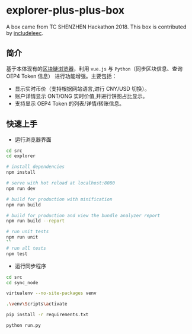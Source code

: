 # explorer-plus-plus-box

A box came from TC SHENZHEN Hackathon 2018. This box is contributed by [includeleec](https://github.com/includeleec).

## 简介

基于本体现有的[区块链浏览器](https://github.com/ontio/ontology-explorer)，利用 `vue.js` 与 `Python`（同步区块信息、查询 OEP4 Token 信息） 进行功能增强。主要包括：

- 显示实时币价（支持根据网站语言,进行 CNY/USD 切换）。
- 账户详情显示 ONT/ONG 实时价值,并进行饼图占比显示。
- 支持显示 OEP4 Token 的列表/详情/转账信息。

## 快速上手

- 运行浏览器界面

``` bash
cd src
cd explorer

# install dependencies
npm install

# serve with hot reload at localhost:8080
npm run dev

# build for production with minification
npm run build

# build for production and view the bundle analyzer report
npm run build --report

# run unit tests
npm run unit
``
# run all tests
npm test
```

- 运行同步程序

```bash
cd src
cd sync_node

virtualenv --no-site-packages venv

.\venv\Scripts\activate

pip install -r requirements.txt

python run.py
```